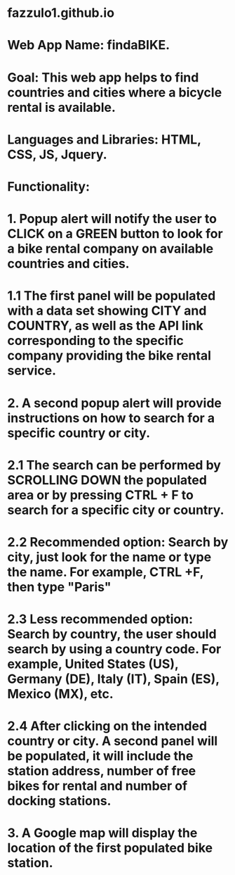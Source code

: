 # fazzulo1.github.io

# Web App Name: findaBIKE. 
# Goal: This web app helps to find countries and cities where a bicycle rental is available.
# Languages and Libraries: HTML, CSS, JS, Jquery.

# Functionality:

  # 1. Popup alert will notify the user to CLICK on a GREEN button to look for a bike rental company on available countries and cities.
  # 1.1 The first panel will be populated with a data set showing CITY and COUNTRY, as well as the API link corresponding to the specific company providing the bike rental service.
  
  # 2. A second popup alert will provide instructions on how to search for a specific country or city. 
   # 2.1 The search can be performed by SCROLLING DOWN the populated area or by pressing CTRL + F to search for a specific city or country.
  # 2.2 Recommended option: Search by city, just look for the name or type the name. For example, CTRL +F, then type "Paris"
  # 2.3 Less recommended option: Search by country, the user should search by using a country code. For example, United States (US), Germany (DE), Italy (IT), Spain (ES), Mexico (MX), etc.
  # 2.4 After clicking on the intended country or city. A second panel will be populated, it will include the station address, number of free bikes for rental and number of docking stations. 
  
  # 3. A Google map will display the location of the first populated bike station.
 


